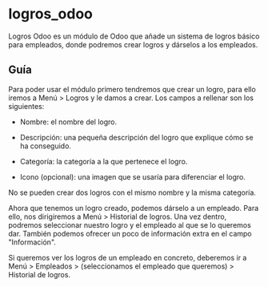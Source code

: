 # logros_odoo

Logros Odoo es un módulo de Odoo que añade un sistema de logros básico para empleados, donde podremos crear logros y dárselos a los empleados.

## Guía

Para poder usar el módulo primero tendremos que crear un logro, para ello iremos a Menú > Logros y le damos a crear. Los campos a rellenar son los siguientes:

- Nombre: el nombre del logro.

- Descripción: una pequeña descripción del logro que explique cómo se ha conseguido.

- Categoría: la categoría a la que pertenece el logro.

- Icono (opcional): una imagen que se usaría para diferenciar el logro.

No se pueden crear dos logros con el mismo nombre y la misma categoría.

Ahora que tenemos un logro creado, podemos dárselo a un empleado. Para ello, nos dirigiremos a Menú > Historial de logros. Una vez dentro, podremos seleccionar nuestro logro y el empleado al que se lo queremos dar. También podemos ofrecer un poco de información extra en el campo "Información".

Si queremos ver los logros de un empleado en concreto, deberemos ir a Menú > Empleados > (seleccionamos el empleado que queremos) > Historial de logros.
